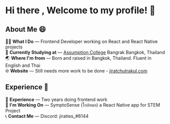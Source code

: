 # Hi there , Welcome to my profile! 👋 </br>

## About Me 😄 </br>

🧑‍💻 **What I Do** &mdash; Frontend Developer working on React and React Native projects </br>
📖 **Currently Studying at** &mdash; [Assumption College](https://www.google.com/search?q=assumption+college+bangkok) Bangrak Bangkok, Thailand </br>
🌏 **Where I'm from** &mdash; Born and raised in Bangkok, Thailand. Fluent in English and Thai </br>
🌐 **Website** &mdash; Still needs more work to be done - [jiratchutrakul.com](https://jiratchutrakul.com)

## Experience 💼 </br>

🌱 **Experience** &mdash; Two years doing frontend work </br>
🧩 **I'm Working On** &mdash; SymptoSense (ใกล้หมอ) a React Native app for STEM Project </br>
📞 **Contact Me** &mdash; Discord: jiraties\_#6144 </br>

<!--
**Jiraties/Jiraties** is a ✨ _special_ ✨ repository because its `README.md` (this file) appears on your GitHub profile.

Here are some ideas to get you started:

- 🔭 I’m currently working on ...
- 🌱 I’m currently learning ...
- 👯 I’m looking to collaborate on ...
- 🤔 I’m looking for help with ...
- 💬 Ask me about ...
- 📫 How to reach me: ...
- 😄 Pronouns: ...
- ⚡ Fun fact: ...
-->
